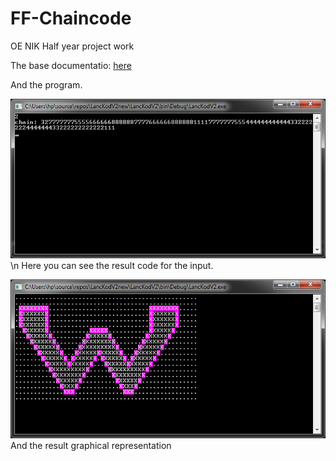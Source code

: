 # FF-Chaincode
OE NIK Half year project work

The base documentatio:
[here](./docs/docFromTeacher.pdf)

And the program.

![chain picture](./Tutorial/chain.png)
\n Here you can see the result code for the input.

![ui picture](./Tutorial/ui.png)
And the result graphical representation
